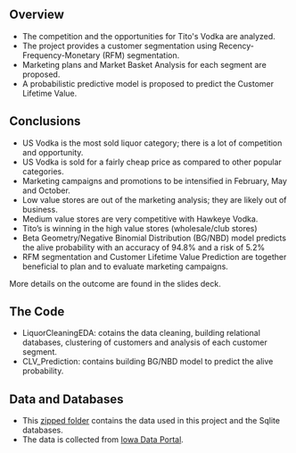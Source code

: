## Overview
- The competition and the opportunities for Tito's Vodka are analyzed.
- The project provides a customer segmentation using Recency-Frequency-Monetary (RFM) segmentation.
-  Marketing plans and Market Basket Analysis for each segment are proposed.
- A probabilistic predictive model is proposed to predict the Customer Lifetime Value.

## Conclusions
- US Vodka is the most sold liquor category; there is a lot of competition and opportunity.
- US Vodka is sold for a fairly cheap price as compared to other popular categories.
- Marketing campaigns and promotions to be intensified in February, May and October.
- Low value stores are out of the marketing analysis; they are likely out of business.
- Medium value stores are very competitive with Hawkeye Vodka.
- Tito’s is winning in the high value stores (wholesale/club stores)
- Beta Geometry/Negative Binomial Distribution (BG/NBD) model predicts the alive probability with an accuracy of 94.8% and a risk of 5.2%
- RFM segmentation and Customer Lifetime Value Prediction are together beneficial to plan and to evaluate marketing campaigns.


More details on the outcome are found in the slides deck.

## The Code
- LiquorCleaningEDA: cotains the data cleaning, building relational databases, clustering of customers and analysis of each customer segment.
- CLV_Prediction: contains building BG/NBD model to predict the alive probability.

## Data and Databases
- This [zipped folder](https://drive.google.com/file/d/1O_puKf2dzk7nBOQDDomx5N6YObWzdrF9/view?usp=sharing) contains the data used in this project and the Sqlite databases.
- The data is collected from [Iowa Data Portal](https://data.iowa.gov/Sales-Distribution/Iowa-Liquor-Sales/m3tr-qhgy).

